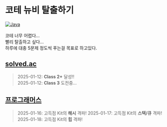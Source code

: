 # 코테 뉴비 탈출하기
[![Java](https://img.shields.io/badge/Java-007396?style=flat-square&logo=Java&logoColor=white)](https://www.java.com/)<br><br>
코테 너무 어렵다...<br>
빨리 탈출하고 싶다...<br>
하루에 대충 5문제 정도씩 푸는걸 목표로 하고있다.
## [solved.ac](https://solved.ac/)
> 2025-01-12: **Class 2+** 달성!!<br>
> 2025-01-12: **Class 3** 도전중...
## [프로그래머스](https://programmers.co.kr/)
> 2025-01-16: 고득점 Kit의 **해시** 격파!
> 2025-01-17: 고득점 Kit의 **스택/큐** 격파!
> 2025-01-18: 고득점 Kit의 **힙** 격파!